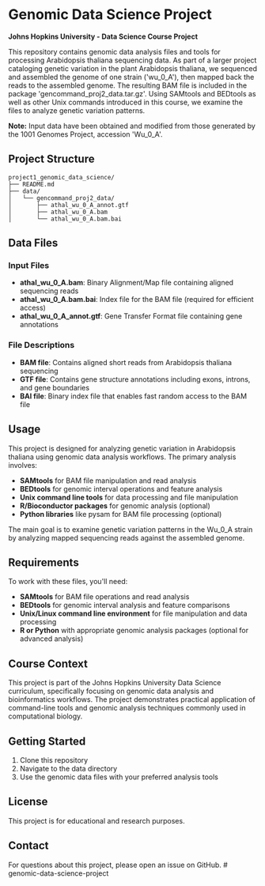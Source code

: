 # Genomic Data Science Project

**Johns Hopkins University - Data Science Course Project**

This repository contains genomic data analysis files and tools for processing Arabidopsis thaliana sequencing data. As part of a larger project cataloging genetic variation in the plant Arabidopsis thaliana, we sequenced and assembled the genome of one strain ('wu_0_A'), then mapped back the reads to the assembled genome. The resulting BAM file is included in the package 'gencommand_proj2_data.tar.gz'. Using SAMtools and BEDtools as well as other Unix commands introduced in this course, we examine the files to analyze genetic variation patterns.

**Note:** Input data have been obtained and modified from those generated by the 1001 Genomes Project, accession 'Wu_0_A'.

## Project Structure

```
project1_genomic_data_science/
├── README.md
├── data/
│   └── gencommand_proj2_data/
│       ├── athal_wu_0_A_annot.gtf
│       ├── athal_wu_0_A.bam
│       └── athal_wu_0_A.bam.bai
```

## Data Files

### Input Files
- **athal_wu_0_A.bam**: Binary Alignment/Map file containing aligned sequencing reads
- **athal_wu_0_A.bam.bai**: Index file for the BAM file (required for efficient access)
- **athal_wu_0_A_annot.gtf**: Gene Transfer Format file containing gene annotations

### File Descriptions
- **BAM file**: Contains aligned short reads from Arabidopsis thaliana sequencing
- **GTF file**: Contains gene structure annotations including exons, introns, and gene boundaries
- **BAI file**: Binary index file that enables fast random access to the BAM file

## Usage

This project is designed for analyzing genetic variation in Arabidopsis thaliana using genomic data analysis workflows. The primary analysis involves:

- **SAMtools** for BAM file manipulation and read analysis
- **BEDtools** for genomic interval operations and feature analysis
- **Unix command line tools** for data processing and file manipulation
- **R/Bioconductor packages** for genomic analysis (optional)
- **Python libraries** like pysam for BAM file processing (optional)

The main goal is to examine genetic variation patterns in the Wu_0_A strain by analyzing mapped sequencing reads against the assembled genome.

## Requirements

To work with these files, you'll need:
- **SAMtools** for BAM file operations and read analysis
- **BEDtools** for genomic interval analysis and feature comparisons
- **Unix/Linux command line environment** for file manipulation and data processing
- **R or Python** with appropriate genomic analysis packages (optional for advanced analysis)

## Course Context

This project is part of the Johns Hopkins University Data Science curriculum, specifically focusing on genomic data analysis and bioinformatics workflows. The project demonstrates practical application of command-line tools and genomic analysis techniques commonly used in computational biology.

## Getting Started

1. Clone this repository
2. Navigate to the data directory
3. Use the genomic data files with your preferred analysis tools

## License

This project is for educational and research purposes.

## Contact

For questions about this project, please open an issue on GitHub. # genomic-data-science-project
